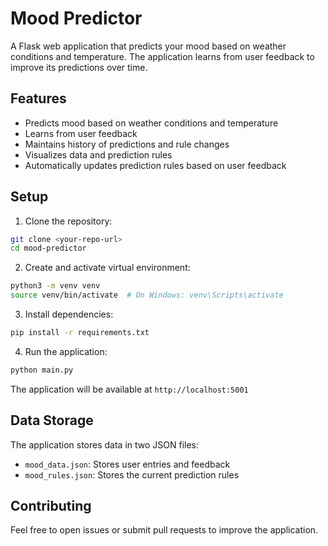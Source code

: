 # Mood Predictor

A Flask web application that predicts your mood based on weather conditions and temperature. The application learns from user feedback to improve its predictions over time.

## Features

- Predicts mood based on weather conditions and temperature
- Learns from user feedback
- Maintains history of predictions and rule changes
- Visualizes data and prediction rules
- Automatically updates prediction rules based on user feedback

## Setup

1. Clone the repository:
```bash
git clone <your-repo-url>
cd mood-predictor
```

2. Create and activate virtual environment:
```bash
python3 -m venv venv
source venv/bin/activate  # On Windows: venv\Scripts\activate
```

3. Install dependencies:
```bash
pip install -r requirements.txt
```

4. Run the application:
```bash
python main.py
```

The application will be available at `http://localhost:5001`

## Data Storage

The application stores data in two JSON files:
- `mood_data.json`: Stores user entries and feedback
- `mood_rules.json`: Stores the current prediction rules

## Contributing

Feel free to open issues or submit pull requests to improve the application. 